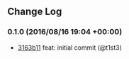 ## Change Log

### 0.1.0 (2016/08/16 19:04 +00:00)
- [3163b11](https://github.com/t1st3/is-kde/commit/3163b116fa414a445c60c3e04d1abaa27feae877) feat: initial commit (@t1st3)